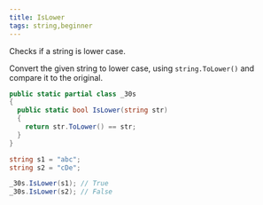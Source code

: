 ```yaml
---
title: IsLower
tags: string,beginner
---
```


Checks if a string is lower case.

Convert the given string to lower case, using  `string.ToLower()`  and compare it to the original.

```csharp
public static partial class _30s 
{
  public static bool IsLower(string str) 
  {
    return str.ToLower() == str;
  }
}
```

```csharp
string s1 = "abc";
string s2 = "cDe";

_30s.IsLower(s1); // True
_30s.IsLower(s2); // False
```
